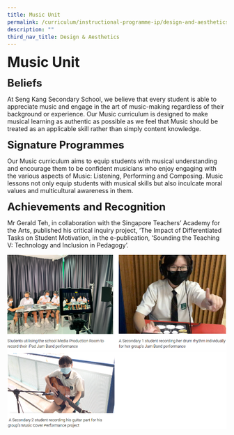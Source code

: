```yaml
---
title: Music Unit
permalink: /curriculum/instructional-programme-ip/design-and-aesthetics/music-unit/
description: ""
third_nav_title: Design & Aesthetics
---
```



**<font size=6>Music Unit</font>**



**<font size=5>Beliefs</font>**

At Seng Kang Secondary School, we believe that every student is able to appreciate music and engage in the art of music-making regardless of their background or experience. Our Music curriculum is designed to make musical learning as authentic as possible as we feel that Music should be treated as an applicable skill rather than simply content knowledge.

**<font size=5>Signature Programmes</font>**

Our Music curriculum aims to equip students with musical understanding and encourage them to be confident musicians who enjoy engaging with the various aspects of Music: Listening, Performing and Composing. Music lessons not only equip students with musical skills but also inculcate moral values and multicultural awareness in them.  
  
**<font size=5>Achievements and Recognition</font>**

Mr Gerald Teh, in collaboration with the Singapore Teachers’ Academy for the Arts, published his critical inquiry project, ‘The Impact of Differentiated Tasks on Student Motivation, in the e-publication, ‘Sounding the Teaching V: Technology and Inclusion in Pedagogy’.

![](/images/Curriculum/Music%201.png)
![](/images/Curriculum/Music%202.png)